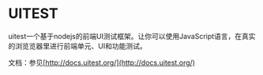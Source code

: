 # UITEST

uitest一个基于nodejs的前端UI测试框架。让你可以使用JavaScript语言，在真实的浏览览器里进行前端单元、UI和功能测试。

文档：参见[http://docs.uitest.org/](http://docs.uitest.org/)
